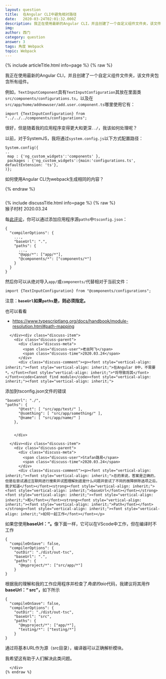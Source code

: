 ```yaml
---
layout: question
title:  在Angular CLI中避免相对路径
date:   2020-03-24T02:01:32.000Z
description: 我正在使用最新的Angular CLI，并且创建了一个自定义组件文件夹，该文件夹包含所有组件。例如，TextInputComponent具有TextI...
img: 
author: 西门
category: question
answer: 3
tags: 角度 Webpack
topic: Webpack
---
```

<div class="article-root">
  <div class="article">
    {% include articleTitle.html info=page %}
    {% raw %}
    <div class="article-content"><p><font style="vertical-align: inherit;"><font style="vertical-align: inherit;">我正在使用最新的Angular CLI，并且创建了一个自定义组件文件夹，该文件夹包含所有组件。</font></font></p>

<p><font style="vertical-align: inherit;"><font style="vertical-align: inherit;">例如，</font></font><code>TextInputComponent</code><font style="vertical-align: inherit;"><font style="vertical-align: inherit;">具有</font></font><code>TextInputConfiguration</code><font style="vertical-align: inherit;"><font style="vertical-align: inherit;">其放在里面类</font></font><code>src/components/configurations.ts</code><font style="vertical-align: inherit;"><font style="vertical-align: inherit;">，以及在</font></font><code>src/app/home/addnewuser/add.user.component.ts</code><font style="vertical-align: inherit;"><font style="vertical-align: inherit;">哪里使用它有：</font></font></p>

<pre><code>import {TextInputConfiguration} from "../../../components/configurations";
</code></pre>

<p><font style="vertical-align: inherit;"><font style="vertical-align: inherit;">很好，但是随着我的应用程序变得更大和更深</font></font><code>../</code><font style="vertical-align: inherit;"><font style="vertical-align: inherit;">，我该如何处理呢？</font></font></p>

<p><font style="vertical-align: inherit;"><font style="vertical-align: inherit;">以前，对于SystemJS，我将通过</font></font><code>system.config.js</code><font style="vertical-align: inherit;"><font style="vertical-align: inherit;">以下方式</font><font style="vertical-align: inherit;">配置路径</font><font style="vertical-align: inherit;">：</font></font></p>

<pre><code>System.config({<font></font>
..<font></font>
 map : {'ng_custom_widgets':'components' },<font></font>
 packages : {'ng_custom_widgets':{main:'configurations.ts', defaultExtension: 'ts'},<font></font>
)};<font></font>
</code></pre>

<p><font style="vertical-align: inherit;"><font style="vertical-align: inherit;">如何使用Angular CLI为webpack生成相同的内容？</font></font></p></div>
    {% endraw %}
  </div>
  <p style="height: 0;width:0;overflow: hidden;"> 第3206篇《在Angular CLI中避免相对路径》来自Winter(https://github.com/aiyld/aiyld.github.io)的站点</p>
  <div class="discuss-wrapper">
    {% include discussTitle.html info=page %}
    {% raw %}
    <div class="discuss-item">
        <div class="discuss-parent">
          <div class="discuss-meta">
            <span class="discuss-user">猴子村村</span>
            <span class="discuss-time">2020.03.24</span>
          </div>
          <div class="discuss-comment"><p><font style="vertical-align: inherit;"><font style="vertical-align: inherit;">每</font></font><a href="https://github.com/angular/angular-cli/issues/1465#issuecomment-236054952" rel="noreferrer"><font style="vertical-align: inherit;"><font style="vertical-align: inherit;">此评论</font></font></a><font style="vertical-align: inherit;"><font style="vertical-align: inherit;">，你可以通过添加应用程序源</font></font><code>paths</code><font style="vertical-align: inherit;"><font style="vertical-align: inherit;">中</font></font><code>tsconfig.json</code><font style="vertical-align: inherit;"><font style="vertical-align: inherit;">：</font></font></p>

<pre><code>{<font></font>
  "compilerOptions": {<font></font>
    ...,  <font></font>
    "baseUrl": ".",<font></font>
    "paths": {<font></font>
      ...,<font></font>
      "@app/*": ["app/*"],<font></font>
      "@components/*": ["components/*"]<font></font>
    }<font></font>
  }<font></font>
}<font></font>
</code></pre>

<p><font style="vertical-align: inherit;"><font style="vertical-align: inherit;">然后你可以从绝对导入</font></font><code>app/</code><font style="vertical-align: inherit;"><font style="vertical-align: inherit;">或</font></font><code>components/</code><font style="vertical-align: inherit;"><font style="vertical-align: inherit;">代替相对于当前文件：</font></font></p>

<pre><code>import {TextInputConfiguration} from "@components/configurations";
</code></pre>

<p><font style="vertical-align: inherit;"><font style="vertical-align: inherit;">注意：</font></font><strong><code>baseUrl</code><font style="vertical-align: inherit;"><font style="vertical-align: inherit;">如果</font></font><code>paths</code><font style="vertical-align: inherit;"><font style="vertical-align: inherit;">是，则</font><font style="vertical-align: inherit;">必须指定</font><font style="vertical-align: inherit;">。</font></font></strong></p>

<p><font style="vertical-align: inherit;"><font style="vertical-align: inherit;">也可以看看</font></font></p>

<ul>
<li><a href="https://www.typescriptlang.org/docs/handbook/module-resolution.html#path-mapping" rel="noreferrer"><font style="vertical-align: inherit;"><font style="vertical-align: inherit;">https://www.typescriptlang.org/docs/handbook/module-resolution.html#path-mapping</font></font></a></li>
</ul></div>
        </div>
        
      </div><div class="discuss-item">
        <div class="discuss-parent">
          <div class="discuss-meta">
            <span class="discuss-user">老丝阿飞</span>
            <span class="discuss-time">2020.03.24</span>
          </div>
          <div class="discuss-comment"><p><font style="vertical-align: inherit;"><font style="vertical-align: inherit;">在Angular 8中，不需要*。</font><font style="vertical-align: inherit;">*将导致将其</font></font><code>Cannot find module</code><font style="vertical-align: inherit;"><font style="vertical-align: inherit;">
添加到tsconfig.json文件的</font><font style="vertical-align: inherit;">错误</font></font></p>

<pre><code>"baseUrl": "./",<font></font>
"paths": {<font></font>
      "@test": [ "src/app/test/" ],<font></font>
      "@somthing": [ "src/app/something/" ],<font></font>
      "@name": [ "src/app/name/" ]<font></font>
    },<font></font>
<font></font>
</code></pre></div>
        </div>
        
      </div><div class="discuss-item">
        <div class="discuss-parent">
          <div class="discuss-meta">
            <span class="discuss-user">Stafan路易</span>
            <span class="discuss-time">2020.03.24</span>
          </div>
          <div class="discuss-comment"><p><font style="vertical-align: inherit;"><font style="vertical-align: inherit;">总的来说，答案是正确的，但是在尝试通过互联网进行搜索并试图理解到底是什么问题并尝试了不同的故障排除选项之后，我才知道</font></font><strong><font style="vertical-align: inherit;"><font style="vertical-align: inherit;">baseUrl</font></font></strong><font style="vertical-align: inherit;"><font style="vertical-align: inherit;">和</font></font><strong><font style="vertical-align: inherit;"><font style="vertical-align: inherit;">Path</font></font></strong><font style="vertical-align: inherit;"><font style="vertical-align: inherit;">如何一起工作</font></font></p>

<p><font style="vertical-align: inherit;"><font style="vertical-align: inherit;">如果您使用</font></font><strong><font style="vertical-align: inherit;"><font style="vertical-align: inherit;">baseUrl：“。</font></font></strong><font style="vertical-align: inherit;"><font style="vertical-align: inherit;">像下面一样，它可以在VScode中工作，但在编译时不工作</font></font></p>

<pre><code>{<font></font>
  "compileOnSave": false,<font></font>
  "compilerOptions": {<font></font>
    "outDir": "./dist/out-tsc",<font></font>
    "baseUrl": ".",<font></font>
    "paths": {<font></font>
      "@myproject/*": ["src/app/*"]<font></font>
    }    <font></font>
}<font></font>
</code></pre>

<p><font style="vertical-align: inherit;"><font style="vertical-align: inherit;">根据我的理解和我的工作应用程序并检查了</font></font><em><font style="vertical-align: inherit;"><font style="vertical-align: inherit;">角度的aio</font></font></em><font style="vertical-align: inherit;"><font style="vertical-align: inherit;">代码，我建议将其用作</font></font><strong><font style="vertical-align: inherit;"><font style="vertical-align: inherit;">baseUrl：“ src”，</font></font></strong><font style="vertical-align: inherit;"><font style="vertical-align: inherit;">如下所示</font></font></p>

<pre><code>{<font></font>
  "compileOnSave": false,<font></font>
  "compilerOptions": {<font></font>
    "outDir": "./dist/out-tsc",<font></font>
    "baseUrl": "src",<font></font>
    "paths": {<font></font>
      "@myproject/*": ["app/*"],<font></font>
      "testing/*": ["testing/*"]<font></font>
    }    <font></font>
}<font></font>
</code></pre>

<p><font style="vertical-align: inherit;"><font style="vertical-align: inherit;">通过将基本URL作为源（src目录），编译器可以正确解析模块。</font></font></p>

<p><font style="vertical-align: inherit;"><font style="vertical-align: inherit;">我希望这有助于人们解决此类问题。</font></font></p></div>
        </div>
        
      </div>
    {% endraw %}
  </div>
<div>
